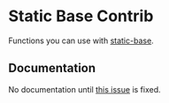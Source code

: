 # Static Base Contrib

Functions you can use with [static-base](https://github.com/icidasset/static-base).



## Documentation

No documentation until [this issue](https://github.com/jsdoc3/jsdoc/issues/1163) is fixed.
